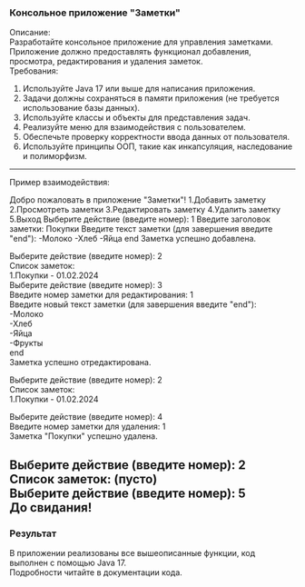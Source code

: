   ### Консольное приложение "Заметки"

Описание:  
Разработайте консольное приложение для управления заметками.
Приложение должно предоставлять функционал добавления, просмотра, редактирования и удаления заметок.  
Требования:

1. Используйте Java 17 или выше для написания приложения.
2. Задачи должны сохраняться в памяти приложения (не требуется использование базы данных).
3. Используйте классы и объекты для представления задач.
4. Реализуйте меню для взаимодействия с пользователем.
5. Обеспечьте проверку корректности ввода данных от пользователя.
6. Используйте принципы ООП, такие как инкапсуляция, наследование и полиморфизм.
---
<p>Пример взаимодействия:</p>
Добро пожаловать в приложение "Заметки"!  
1.Добавить заметку  
2.Просмотреть заметки  
3.Редактировать заметку  
4.Удалить заметку  
5.Выход  
Выберите действие (введите номер): 1  
Введите заголовок заметки: Покупки  
Введите текст заметки (для завершения введите "end"):  
-Молоко  
-Хлеб  
-Яйца  
end  
Заметка успешно добавлена.

Выберите действие (введите номер): 2  
Список заметок:  
1.Покупки - 01.02.2024  
Выберите действие (введите номер): 3  
Введите номер заметки для редактирования: 1  
Введите новый текст заметки (для завершения введите "end"):  
-Молоко  
-Хлеб  
-Яйца  
-Фрукты  
end  
Заметка успешно отредактирована.

Выберите действие (введите номер): 2  
Список заметок:  
1.Покупки - 01.02.2024

Выберите действие (введите номер): 4  
Введите номер заметки для удаления: 1  
Заметка "Покупки" успешно удалена.

Выберите действие (введите номер): 2  
Список заметок: (пусто)  
Выберите действие (введите номер): 5  
До свидания!
---
### Результат
В приложении реализованы все вышеописанные функции, код выполнен с помощью Java 17.  
Подробности читайте в документации кода.
